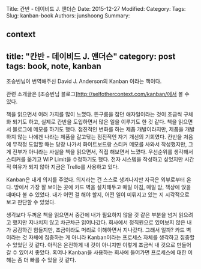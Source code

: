Title: 칸반 - 데이비드 J. 앤더슨
Date: 2015-12-27
Modified:
Category:
Tags:
Slug: kanban-book
Authors: junshoong
Summary:


context
---
title: "칸반 - 데이비드 J. 앤더슨"
category: post
tags: book, note, kanban
---
조승빈님이 번역해주신 David J. Anderson의 Kanban 이라는 책이다.

관련 소개글은 [조승빈님 블로그]http://selfothercontext.com/kanban/에서 볼 수 있다.


책을 읽으면서 여러 가지를 많이 느꼈다. 뜬구름을 잡던 애자일이라는 것이 조금씩 구체화 되기도 하고, 실제로 칸반을 도입하면서 많은 일을 이루기도 한 것 같다. 책을 읽으면서 블로그에 메모를 하기도 했다. 점진적인 변화를 하는 제품 개발이라지만, 제품을 개발하지 않는 나에겐 나라는 제품을 갈고닦는 점진적인 자기 개선의 기회였다. 칸반을 처음에 무작정 도입할 때는 당장 나가서 화이트보드랑 스티커 메모를 사와서 작성했지만, 그게 전부가 아니라는 사실을 책을 읽으면서, 직접 해보면서 느꼈다. 우선순위를 생각해서 스티커를 옮기고 WIP Limit을 수정하기도 했다. 전자 시스템을 작성하고 싶었지만 시간적 여유가 되지 않아 지금은 Trello를 사용하고 있다.


Kanban은 내게 의지를 주었다. 의지라는 건 스스로 생겨나지만 자극은 외부로부터 온다. 방에서 가장 잘 보이는 곳에 카드 벽을 설치해두고 매일 아침, 매일 밤, 책상에 앉을 때마다 볼 수 있었다. 내가 어떤 걸 해야 할지, 어떤 일이 미뤄지고 있는 지 시각적으로 보고 판단할 수 있었다.


생각보다 두꺼운 책을 읽으면서 중간에 내가 필요하지 않을 것 같은 부분을 넘겨 읽으려고 했지만 지나치지 않고 차근차근 읽어나갔다. 회사에서 정직원으로 있어보지 않은 내가 공감하긴 힘들지만, 조금이라도 머리로 이해하면서 지나갔다. 그래서 일까? 카드 벽이라는 것 자체에 집중하는 게 아니라 Kanban이라는 프로세스 자체를 생각하고 집중할 수 있었던 것 같다. 아직은 온전하게 내 것이 아니지만 이렇게 조금씩 내 것으로 만들어 갈 수 있어서 좋았다. 혹여나 Kanban을 사용하는 회사에 들어가면 프로세스에 대한 이해는 좀 더 빠를 수 있을 것 같다.
